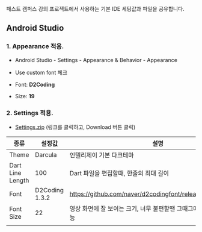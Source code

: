 패스트 캠퍼스 강의 프로젝트에서 사용하는 기본 IDE 세팅값과 파일을 공유합니다.

## Android Studio






### 1. Appearance 적용.

* Android Studio - Settings - Appearance & Behavior - Appearance

* Use custom font 체크

* Font: **D2Coding**

* Size: **19**



### 2. Settings 적용.

- [Settings.zip](https://github.com/BansookNam/fastcampus_flutter_ide_settings/blob/main/Android%20Studio/settings.zip) (링크를 클릭하고, Download 버튼 클릭)

| 종류               | 설정값            | 설명                                                          |
| ---------------- | -------------- | ----------------------------------------------------------- |
| Theme            | Darcula        | 인텔리제이 기본 다크테마                                               |
| Dart Line Length | 100            | Dart 파일을 편집할때, 한줄의 최대 길이                                    |
| Font             | D2Coding 1.3.2 | https://github.com/naver/d2codingfont/releases/tag/VER1.3.2 |
| Font Size        | 22             | 영상 화면에 잘 보이는 크기, 너무 불편할땐 그때그때 조정해서 사용 가능                    |
|                  |                |                                                             |
